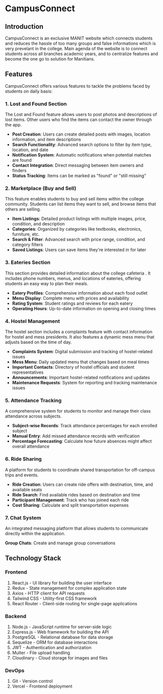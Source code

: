 # CampusConnect

## Introduction

CampusConnect is an exclusive MANIT website which connects students and reduces the hassle of too many groups and false informations which is very prevelant in the college. Main agenda of the website is to connect students across all branches academic years, and to centralize features and become the one go to solution for Manitians.

## Features

CampusConnect offers various features to tackle the problems faced by students on daily basis:

### 1. Lost and Found Section

The Lost and Found feature allows users to post photos and descriptions of lost items. Other users who find the items can contact the owner through the app.

- **Post Creation**: Users can create detailed posts with images, location information, and item descriptions
- **Search Functionality**: Advanced search options to filter by item type, location, and date
- **Notification System**: Automatic notifications when potential matches are found
- **Contact Integration**: Direct messaging between item owners and finders
- **Status Tracking**: Items can be marked as "found" or "still missing"

### 2. Marketplace (Buy and Sell)

This feature enables students to buy and sell items within the college community. Students can list items they want to sell, and browse items that others are selling.

- **Item Listings**: Detailed product listings with multiple images, price, condition, and description
- **Categories**: Organized by categories like textbooks, electronics, furniture, etc.
- **Search & Filter**: Advanced search with price range, condition, and category filters
- **Saved Listings**: Users can save items they're interested in for later

### 3. Eateries Section

This section provides detailed information about the college cafeteria . It includes phone numbers, menus, and locations of eateries, offering students an easy way to plan their meals.

- **Eatery Profiles**: Comprehensive information about each food outlet
- **Menu Display**: Complete menu with prices and availability
- **Rating System**: Student ratings and reviews for each eatery
- **Operating Hours**: Up-to-date information on opening and closing times

### 4. Hostel Management

The hostel section includes a complaints feature with contact information for hostel and mess presidents. It also features a dynamic mess menu that adjusts based on the time of day.

- **Complaints System**: Digital submission and tracking of hostel-related issues
- **Mess Menu**: Daily updated menu that changes based on meal times
- **Important Contacts**: Directory of hostel officials and student representatives
- **Announcements**: Important hostel-related notifications and updates
- **Maintenance Requests**: System for reporting and tracking maintenance issues

### 5. Attendance Tracking

A comprehensive system for students to monitor and manage their class attendance across subjects.

- **Subject-wise Records**: Track attendance percentages for each enrolled subject
- **Manual Entry**: Add missed attendance records with verification
- **Percentage Forecasting**: Calculate how future absences might affect overall attendance

### 6. Ride Sharing

A platform for students to coordinate shared transportation for off-campus trips and events.

- **Ride Creation**: Users can create ride offers with destination, time, and available seats
- **Ride Search**: Find available rides based on destination and time
- **Participant Management**: Track who has joined each ride
- **Cost Sharing**: Calculate and split transportation expenses

### 7. Chat System

An integrated messaging platform that allows students to communicate directly within the application.

**Group Chats**: Create and manage group conversations

## Technology Stack

### Frontend

1. React.js - UI library for building the user interface
2. Redux - State management for complex application state
3. Axios - HTTP client for API requests
4. Tailwind CSS - Utility-first CSS framework
5. React Router - Client-side routing for single-page applications

### Backend

1. Node.js - JavaScript runtime for server-side logic
2. Express.js - Web framework for building the API
3. PostgreSQL - Relational database for data storage
4. Sequelize - ORM for database interactions
5. JWT - Authentication and authorization
6. Multer - File upload handling
7. Cloudinary - Cloud storage for images and files

### DevOps

1. Git - Version control
2. Vercel - Frontend deployment




